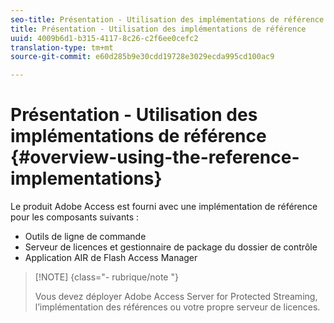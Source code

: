 ```yaml
---
seo-title: Présentation - Utilisation des implémentations de référence
title: Présentation - Utilisation des implémentations de référence
uuid: 4009b6d1-b315-4117-8c26-c2f6ee0cefc2
translation-type: tm+mt
source-git-commit: e60d285b9e30cdd19728e3029ecda995cd100ac9

---
```



# Présentation - Utilisation des implémentations de référence {#overview-using-the-reference-implementations}

Le produit Adobe Access est fourni avec une implémentation de référence pour les composants suivants :

* Outils de ligne de commande
* Serveur de licences et gestionnaire de package du dossier de contrôle
* Application AIR de Flash Access Manager

>[!NOTE] {class=&quot;- rubrique/note &quot;}
>
>Vous devez déployer Adobe Access Server for Protected Streaming, l’implémentation des références ou votre propre serveur de licences.